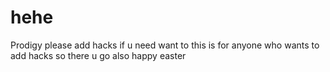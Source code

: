 # hehe
Prodigy
please add hacks if u need want to this is for anyone who wants to add hacks
so there u go
also happy easter
